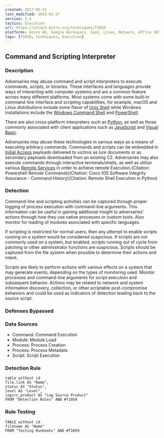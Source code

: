 ```yaml
---
created: 2017-05-31
last_modified: 2023-03-27
version: 2.4
tactics: Execution
url: https://attack.mitre.org/techniques/T1059
platforms: Azure AD, Google Workspace, IaaS, Linux, Network, Office 365, Windows, macOS
tags: [T1059, techniques, Execution]
---
```


## Command and Scripting Interpreter

### Description

Adversaries may abuse command and script interpreters to execute commands, scripts, or binaries. These interfaces and languages provide ways of interacting with computer systems and are a common feature across many different platforms. Most systems come with some built-in command-line interface and scripting capabilities, for example, macOS and Linux distributions include some flavor of [Unix Shell](https://attack.mitre.org/techniques/T1059/004) while Windows installations include the [Windows Command Shell](https://attack.mitre.org/techniques/T1059/003) and [PowerShell](https://attack.mitre.org/techniques/T1059/001).

There are also cross-platform interpreters such as [Python](https://attack.mitre.org/techniques/T1059/006), as well as those commonly associated with client applications such as [JavaScript](https://attack.mitre.org/techniques/T1059/007) and [Visual Basic](https://attack.mitre.org/techniques/T1059/005).

Adversaries may abuse these technologies in various ways as a means of executing arbitrary commands. Commands and scripts can be embedded in [Initial Access](https://attack.mitre.org/tactics/TA0001) payloads delivered to victims as lure documents or as secondary payloads downloaded from an existing C2. Adversaries may also execute commands through interactive terminals/shells, as well as utilize various [Remote Services](https://attack.mitre.org/techniques/T1021) in order to achieve remote Execution.(Citation: Powershell Remote Commands)(Citation: Cisco IOS Software Integrity Assurance - Command History)(Citation: Remote Shell Execution in Python)

### Detection

Command-line and scripting activities can be captured through proper logging of process execution with command-line arguments. This information can be useful in gaining additional insight to adversaries' actions through how they use native processes or custom tools. Also monitor for loading of modules associated with specific languages.

If scripting is restricted for normal users, then any attempt to enable scripts running on a system would be considered suspicious. If scripts are not commonly used on a system, but enabled, scripts running out of cycle from patching or other administrator functions are suspicious. Scripts should be captured from the file system when possible to determine their actions and intent.

Scripts are likely to perform actions with various effects on a system that may generate events, depending on the types of monitoring used. Monitor processes and command-line arguments for script execution and subsequent behavior. Actions may be related to network and system information discovery, collection, or other scriptable post-compromise behaviors and could be used as indicators of detection leading back to the source script.

### Defenses Bypassed



### Data Sources

  - Command: Command Execution
  -  Module: Module Load
  -  Process: Process Creation
  -  Process: Process Metadata
  -  Script: Script Execution
### Detection Rule

```dataview
table without id
file.link AS "Name",
status AS "Status",
level AS "Level",
logsrc_product AS "Log Source Product"
FROM "Detection Rules" AND #T1059
```

### Rule Testing

```dataview
TABLE without id
filename AS "Name"
FROM "Testing Runbooks" AND #T1059
```
